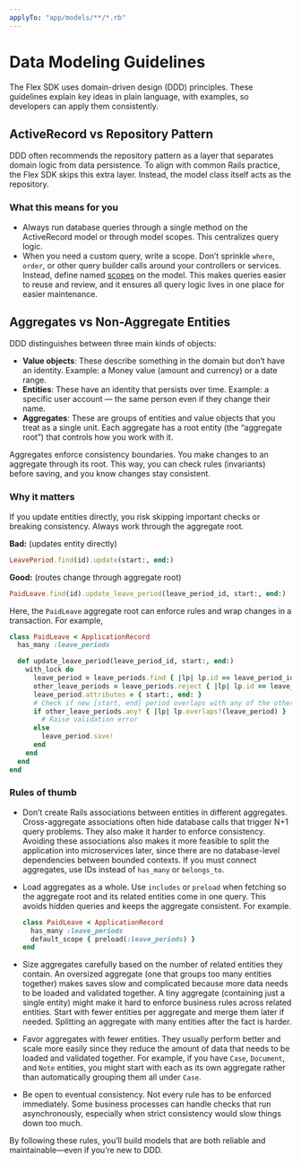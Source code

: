 ```yaml
---
applyTo: "app/models/**/*.rb"
---
```


# Data Modeling Guidelines

The Flex SDK uses domain-driven design (DDD) principles. These guidelines explain key ideas in plain language, with examples, so developers can apply them consistently.

## ActiveRecord vs Repository Pattern

DDD often recommends the repository pattern as a layer that separates domain logic from data persistence. To align with common Rails practice, the Flex SDK skips this extra layer. Instead, the model class itself acts as the repository.

### What this means for you

- Always run database queries through a single method on the ActiveRecord model or through model scopes. This centralizes query logic.
- When you need a custom query, write a scope. Don’t sprinkle `where`, `order`, or other query builder calls around your controllers or services. Instead, define named [scopes](https://guides.rubyonrails.org/active_record_querying.html#scopes) on the model. This makes queries easier to reuse and review, and it ensures all query logic lives in one place for easier maintenance.

## Aggregates vs Non-Aggregate Entities

DDD distinguishes between three main kinds of objects:

- **Value objects**: These describe something in the domain but don’t have an identity. Example: a Money value (amount and currency) or a date range.
- **Entities**: These have an identity that persists over time. Example: a specific user account — the same person even if they change their name.
- **Aggregates**: These are groups of entities and value objects that you treat as a single unit. Each aggregate has a root entity (the “aggregate root”) that controls how you work with it.

Aggregates enforce consistency boundaries. You make changes to an aggregate through its root. This way, you can check rules (invariants) before saving, and you know changes stay consistent.

### Why it matters

If you update entities directly, you risk skipping important checks or breaking consistency. Always work through the aggregate root.

**Bad:** (updates entity directly)

```ruby
LeavePeriod.find(id).update(start:, end:)
```

**Good:** (routes change through aggregate root)

```ruby
PaidLeave.find(id).update_leave_period(leave_period_id, start:, end:)
```

Here, the `PaidLeave` aggregate root can enforce rules and wrap changes in a transaction. For example,

```ruby
class PaidLeave < ApplicationRecord
  has_many :leave_periods

  def update_leave_period(leave_period_id, start:, end:)
    with_lock do
      leave_period = leave_periods.find { |lp| lp.id == leave_period_id }
      other_leave_periods = leave_periods.reject { |lp| lp.id == leave_period_id }
      leave_period.attributes = { start:, end: }
      # Check if new [start, end] period overlaps with any of the other leave periods
      if other_leave_periods.any? { |lp| lp.overlaps?(leave_period) }
        # Raise validation error
      else
        leave_period.save!
      end
    end
  end
end
```

### Rules of thumb

- Don’t create Rails associations between entities in different aggregates. Cross-aggregate associations often hide database calls that trigger N+1 query problems. They also make it harder to enforce consistency. Avoiding these associations also makes it more feasible to split the application into microservices later, since there are no database-level dependencies between bounded contexts. If you must connect aggregates, use IDs instead of `has_many` or `belongs_to`.
- Load aggregates as a whole. Use `includes` or `preload` when fetching so the aggregate root and its related entities come in one query. This avoids hidden queries and keeps the aggregate consistent. For example.

  ```ruby
  class PaidLeave < ApplicationRecord
    has_many :leave_periods
    default_scope { preload(:leave_periods) }
  end
  ```

- Size aggregates carefully based on the number of related entities they contain. An oversized aggregate (one that groups too many entities together) makes saves slow and complicated because more data needs to be loaded and validated together. A tiny aggregate (containing just a single entity) might make it hard to enforce business rules across related entities. Start with fewer entities per aggregate and merge them later if needed. Splitting an aggregate with many entities after the fact is harder.
- Favor aggregates with fewer entities. They usually perform better and scale more easily since they reduce the amount of data that needs to be loaded and validated together. For example, if you have `Case`, `Document`, and `Note` entities, you might start with each as its own aggregate rather than automatically grouping them all under `Case`.
- Be open to eventual consistency. Not every rule has to be enforced immediately. Some business processes can handle checks that run asynchronously, especially when strict consistency would slow things down too much.

By following these rules, you’ll build models that are both reliable and maintainable—even if you’re new to DDD.

